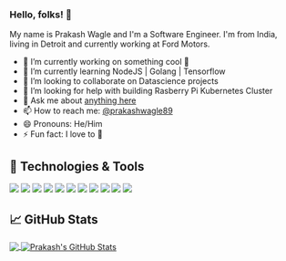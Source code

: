 ### Hello, folks! 👋
My name is Prakash Wagle and I'm a Software Engineer. I'm from India, living in Detroit and currently working at Ford Motors.

- 🔭 I’m currently working on something cool :car:
- 🌱 I’m currently learning NodeJS | Golang | Tensorflow
- 👯 I’m looking to collaborate on Datascience projects
- 🤔 I’m looking for help with building Rasberry Pi Kubernetes Cluster
- 💬 Ask me about [anything here](https://github.com/prakashwagle/prakashwagle/issues)
- 📫 How to reach me: [@prakashwagle89](https://twitter.com/prakashwagle89)
- 😄 Pronouns: He/Him
- ⚡ Fun fact: I love to :hiking_boot:

## 🔧 Technologies & Tools

![](https://img.shields.io/badge/Code-Typescript-informational?style=flat&logo=typescript&logoColor=white&color=blue)
![](https://img.shields.io/badge/Code-JavaScript-informational?style=flat&logo=javascript&logoColor=white&color=blue)
![](https://img.shields.io/badge/Code-Golang-informational?style=flat&logo=go&logoColor=white&color=blue)
![](https://img.shields.io/badge/Code-NodeJs-informational?style=flat&logo=node&logoColor=white&color=blue)
![](https://img.shields.io/badge/Code-Java-informational?style=flat&logo=java&logoColor=white&color=blue)
![](https://img.shields.io/badge/Code-Python-informational?style=flat&logo=python&logoColor=white&color=blue)
![](https://img.shields.io/badge/Tools-Docker-informational?style=flat&logo=docker&logoColor=white&color=blue)
![](https://img.shields.io/badge/Tools-Kubernetes-informational?style=flat&logo=kubernetes&logoColor=white&color=blue)
![](https://img.shields.io/badge/OS-Linux-informational?style=flat&logo=linux&logoColor=white&color=blue)
![](https://img.shields.io/badge/Editor-Visual_Code-informational?style=flat&logo=visual-studio-code&logoColor=white&color=blue)
![](https://img.shields.io/badge/Editor-IntelliJ_IDEA-informational?style=flat&logo=intellij-idea&logoColor=white&color=blue)
## &#x1f4c8; GitHub Stats
<a href="https://github.com/prakashwagle/prakashwagle">
  <img align="center" src="https://github-readme-stats.vercel.app/api/top-langs/?username=prakashwagle&hide=c&title_color=ffffff&text_color=c9cacc&icon_color=2bbc8a&bg_color=1d1f21" />
</a>
<a href="https://github.com/prakashwagle/prakashwagle">
  <img align="center" src="https://github-readme-stats.vercel.app/api?username=prakashwagle&show_icons=true&line_height=27&count_private=true&title_color=ffffff&text_color=c9cacb&icon_color=2bbc8a&bg_color=1d1f31" alt="Prakash's GitHub Stats" />
</a>
